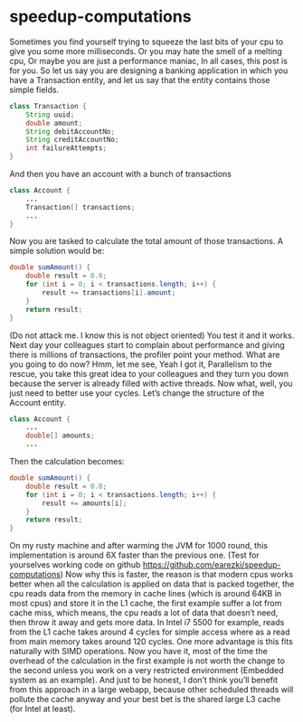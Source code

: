 # speedup-computations
Sometimes you find yourself trying to squeeze the last bits of your cpu to give you some more milliseconds. Or you may hate the smell of a melting cpu, Or maybe you are just a performance maniac, In all cases, this post is for you.
So let us say you are designing a banking application in which you have a Transaction entity, and let us say that the entity contains those simple fields.
```java
class Transaction {
	String uuid;
	double amount;
	String debitAccountNo;
	String creditAccountNo;
	int failureAttempts;
}
```
And then you have an account with a bunch of transactions
```java
class Account {
	...
	Transaction[] transactions;
	...
}
```
Now you are tasked to calculate the total amount of those transactions.
A simple solution would be:
```java
double sumAmount() {
	double result = 0.0;
	for (int i = 0; i < transactions.length; i++) {
    	result += transactions[i].amount;
	}
	return result;
}
```
(Do not attack me. I know this is not object oriented)
You test it and it works. Next day your colleagues start to complain about performance and giving there is millions of transactions, the profiler point your method. What are you going to do now? Hmm, let me see, Yeah I got it, Parallelism to the rescue, you take this great idea to your colleagues and they turn you down because the server is already filled with active threads.
Now what, well, you just need to better use your cycles.
Let’s change the structure of the Account entity.
```java
class Account {
	...
	double[] amounts;
	...
```
Then the calculation becomes:
```java
double sumAmount() {
	double result = 0.0;
	for (int i = 0; i < transactions.length; i++) {
    	result += amounts[i];
	}
	return result;
}
```
On my rusty machine and after warming the JVM for 1000 round, this implementation is around 6X faster than the previous one. (Test for yourselves working code on github https://github.com/earezki/speedup-computations)
Now why this is faster, the reason is that modern cpus works better when all the calculation is applied on data that is packed together, the cpu reads data from the memory in cache lines (which is around 64KB in most cpus) and store it in the L1 cache, the first example suffer a lot from cache miss, which means, the cpu reads a lot of data that doesn’t need, then throw it away and gets more data.
In Intel i7 5500 for example, reads from the L1 cache takes around 4 cycles for simple access where as a read from main memory takes around 120 cycles.
One more advantage is this fits naturally with SIMD operations.
Now you have it, most of the time the overhead of the calculation in the first example is not worth the change to the second unless you work on a very restricted environment (Embedded system as an example). And just to be honest, I don’t think you’ll benefit from this approach in a large webapp, because other scheduled threads will pollute the cache anyway and your best bet is the shared large L3 cache (for Intel at least).
